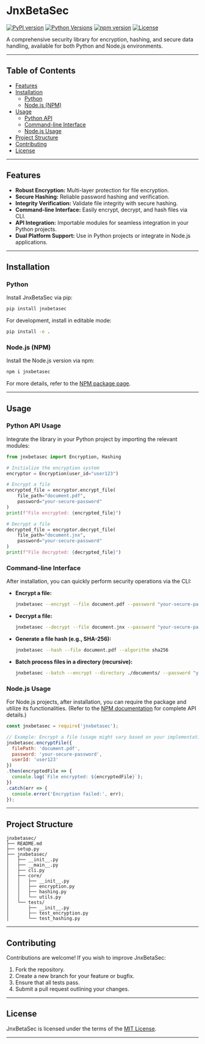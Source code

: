 # JnxBetaSec

[![PyPI version](https://img.shields.io/pypi/v/jnxbetasec.svg)](https://test.pypi.org/project/jnxbetasec)  [![Python Versions](https://img.shields.io/pypi/pyversions/jnxbetasec.svg)](https://test.pypi.org/project/jnxbetasec/)  [![npm version](https://img.shields.io/npm/v/jnxbetasec.svg)](https://www.npmjs.com/package/jnxbetasec)  [![License](https://img.shields.io/pypi/l/jnxbetasec.svg)](https://github.com/JNX03/jnxbetasec/blob/main/LICENSE)

A comprehensive security library for encryption, hashing, and secure data handling, available for both Python and Node.js environments.

---

## Table of Contents

- [Features](#features)
- [Installation](#installation)
  - [Python](#python)
  - [Node.js (NPM)](#nodejs-npm)
- [Usage](#usage)
  - [Python API](#python-api-usage)
  - [Command-line Interface](#command-line-interface)
  - [Node.js Usage](#nodejs-usage)
- [Project Structure](#project-structure)
- [Contributing](#contributing)
- [License](#license)

---

## Features

- **Robust Encryption:** Multi-layer protection for file encryption.
- **Secure Hashing:** Reliable password hashing and verification.
- **Integrity Verification:** Validate file integrity with secure hashing.
- **Command-line Interface:** Easily encrypt, decrypt, and hash files via CLI.
- **API Integration:** Importable modules for seamless integration in your Python projects.
- **Dual Platform Support:** Use in Python projects or integrate in Node.js applications.

---

## Installation

### Python

Install JnxBetaSec via pip:

```bash
pip install jnxbetasec
```

For development, install in editable mode:

```bash
pip install -e .
```

### Node.js (NPM)

Install the Node.js version via npm:

```bash
npm i jnxbetasec
```

For more details, refer to the [NPM package page](https://www.npmjs.com/package/jnxbetasec).

---

## Usage

### Python API Usage

Integrate the library in your Python project by importing the relevant modules:

```python
from jnxbetasec import Encryption, Hashing

# Initialize the encryption system
encryptor = Encryption(user_id="user123")

# Encrypt a file
encrypted_file = encryptor.encrypt_file(
    file_path="document.pdf",
    password="your-secure-password"
)
print(f"File encrypted: {encrypted_file}")

# Decrypt a file
decrypted_file = encryptor.decrypt_file(
    file_path="document.jnx",
    password="your-secure-password"
)
print(f"File decrypted: {decrypted_file}")
```

### Command-line Interface

After installation, you can quickly perform security operations via the CLI:

- **Encrypt a file:**

  ```bash
  jnxbetasec --encrypt --file document.pdf --password "your-secure-password"
  ```

- **Decrypt a file:**

  ```bash
  jnxbetasec --decrypt --file document.jnx --password "your-secure-password"
  ```

- **Generate a file hash (e.g., SHA-256):**

  ```bash
  jnxbetasec --hash --file document.pdf --algorithm sha256
  ```

- **Batch process files in a directory (recursive):**

  ```bash
  jnxbetasec --batch --encrypt --directory ./documents/ --password "your-secure-password" --recursive
  ```

### Node.js Usage

For Node.js projects, after installation, you can require the package and utilize its functionalities. (Refer to the [NPM documentation](https://www.npmjs.com/package/jnxbetasec) for complete API details.)

```javascript
const jnxbetasec = require('jnxbetasec');

// Example: Encrypt a file (usage might vary based on your implementation)
jnxbetasec.encryptFile({
  filePath: 'document.pdf',
  password: 'your-secure-password',
  userId: 'user123'
})
.then(encryptedFile => {
  console.log(`File encrypted: ${encryptedFile}`);
})
.catch(err => {
  console.error('Encryption failed:', err);
});
```

---

## Project Structure

```plaintext
jnxbetasec/
├── README.md
├── setup.py
├── jnxbetasec/
│   ├── __init__.py
│   ├── __main__.py
│   ├── cli.py
│   ├── core/
│   │   ├── __init__.py
│   │   ├── encryption.py
│   │   ├── hashing.py
│   │   └── utils.py
│   └── tests/
│       ├── __init__.py
│       ├── test_encryption.py
│       └── test_hashing.py
```

---

## Contributing

Contributions are welcome! If you wish to improve JnxBetaSec:

1. Fork the repository.
2. Create a new branch for your feature or bugfix.
3. Ensure that all tests pass.
4. Submit a pull request outlining your changes.

---

## License

JnxBetaSec is licensed under the terms of the [MIT License](https://github.com/JNX03/jnxbetasec/blob/main/LICENSE).

---

